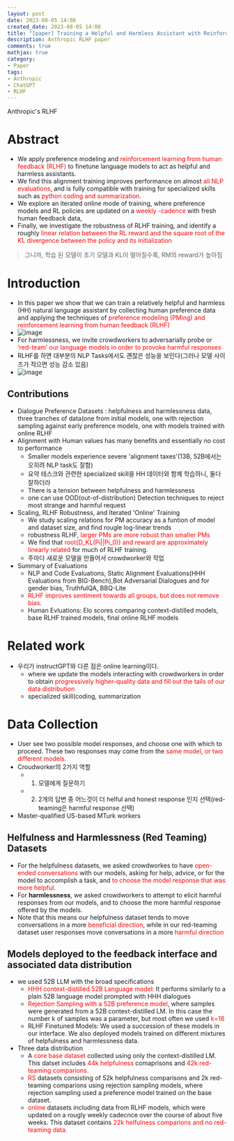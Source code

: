 ```yaml
---
layout: post
date: 2023-08-05 14:08
created_date: 2023-08-05 14:08
title: "[paper] Training a Helpful and Harmless Assistant with Reinforcement Learning from Human Feedback"
description: Anthropic RLHF paper
comments: true
mathjax: true
category:
- Paper
tags:
- Anthropic
- ChatGPT
- RLHF
---
```


Anthropic's RLHF
<!--more-->

<style>
r{color:Red}
o{color:Orange}
g{color:Green}
</style>

# Abstract
- We apply preference modeling and <r>reinforcement learning from human feedback (RLHF)</r> to finetune language models to act as helpful and harmless assistants.
- We find this alignment training improves performance on almost <r>all NLP evaluations</r>, and is fully compatible with training for specialized skills such as <r>python coding and summarization.</r>
- We explore an iterated online mode of training, where preference models and RL policies are updated on a <r>weekly -cadence</r> with fresh human feedback data, 
- Finally, we investigate the robustness of RLHF training, and identify a roughly <r>linear relation between the RL reward and the square root of the KL divergence between the policy and its initialization</r>
> 그니까, 학습 된 모델이 초기 모델과 KL이 멀어질수록, RM의 reward가 높아짐

# Introduction
- In this paper we show that we can train a relatively helpful and harmless (HH) natural language assistant by collecting human preference data and applying the techniques of <r>preference modeling (PMing) and reinforcement learning from human feedback (RLHF)</r>
- ![image](https://github.com/oglee815/oglee815.github.io/assets/18374514/b22e6aca-69f4-4b18-89f8-41fb0b9574d0)
- For harmlessness, we invite crowdworkers to adversarially probe or <r>‘red-team’ our language models in order to provoke harmful responses</r>
- RLHF를 하면 대부분의 NLP Tasks에서도 괜찮은 성능을 보인다(그러나 모델 사이즈가 작으면 성능 감소 있음)
- ![image](https://github.com/oglee815/oglee815.github.io/assets/18374514/01e70b3a-79b4-4646-9495-f55a8f4ef1ec)

## Contributions
- Dialogue Preference Datasets : helpfulness and harmlessness data, three tranches of data(one from initial models, one with rejection sampling against early preference models, one with models trained with online RLHF
- Alignment with Human values has many benefits and essentially no cost to performance
  - Smaller models experience severe 'alignment taxes'(13B, 52B에서는 오히려 NLP task도 잘함)
  - 요약 테스크와 관련한 specialized skill을 HH 데이터와 함께 학습하니, 둘다 잘하더라
  - There is a tension between helpfulness and harmlessness
  - one can use OOD(out-of-distribution) Detection techniques to reject most strange and harmful request
- Scaling, RLHF Robustness, and Iterated 'Online' Training
  - We study scaling relations for PM accuracy as a funtion of model and dataset size, and find rougle log-linear trends
  - robustness RLHF, <r>larger PMs are more robust than smaller PMs</r>
  - We find that <r>root(D_KL(Pi||Pi_0)) and reward are approximately linearly related</r> for much of RLHF training.
  - 주마다 새로운 모델을 만들어서 crowdworker와 작업
- Summary of Evaluations
  - NLP and Code Evaluations, Static Alignment Evaluations(HHH Evaluations from BIG-Bench),Bot Adversarial Dialogues and for gender bias, TruthfulQA, BBQ-Lite
  - <r>RLHF improves sentiment towards all groups, but does not remove bias</r>.
  - Human Evluations: Elo scores comparing context-distilled models, base RLHF trained models, final online RLHF models

# Related work
- 우리가 instructGPT와 다른 점은 online learning이다.
  - where we update the models interacting with crowdworkers in order to obtain <r>progressively higher-quality data and fill out the tails of our data distribution</r>
  - specialized skill(coding, summarization

# Data Collection
- User see two possible model responses, and choose one with which to proceed. These two responses may come from the <r>same model, or two different models</r>.
- Croudworker의 2가지 역할
  - 1) 모델에게 질문하기
  - 2) 2개의 답변 중 어느것이 더 helful and honest response 인지 선택(red-teaming은 harmful response 선택)
- Master-qualified US-based MTurk workers

## Helfulness and Harmlessness (Red Teaming) Datasets
- For the <stong>helpfulness</strong> datasets, we asked crowdworkes to have <r>open-ended conversations</r> with our models, asking for help, advice, or for the model to accomplish a task, and <r>to choose the model response that was more helpful.</r>
- For <strong>harmlessness</strong>, we asked crowdworkers to attempt to elicit harmful responses from our models, and to choose the more harmful response offered by the models.
- Note that this means our helpfulness dataset tends to move conversations in a more <r>beneficial direction</r>, while in our red-teaming dataset user responses move conversations in a more <r>harmful direction</r>

## Models deployed to the feedback interface and associated data distribution
- we used 52B LLM with the broad specifications
  - <r>HHH context-distilled 52B Language model</r>: It performs similarly to a plain 52B language model prompted with HHH dialogues
  - <r>Rejection Sampling with a 52B preference model</r>, where samples were generated from a 52B context-distilled LM. In this case the number k of samples was a parameter, but most often we used <r>k=16</r>
  - RLHF Finetuned Models: We used a succession of these models in our interface. We also deployed models trained on different mixtures of helpfulness and harmlessness data.
- Three data distribution
  - A <r>core base dataset</r> collected using only the context-distilled LM. This datset includes <r>44k helpfulness</r> comaprisons and <r>42k red-teaming comparions.</r>
  - <r>RS</r> datasets consisting of 52k helpfulness comparisons and 2k red-teaming comparions using rejection sampling models, where rejection sampling  used a preference model trained on the base dataset.
  - <r>online</r> datasets including data from RLHF models, which were updated on a rougly weekly cadecnce over the course of about five weeks. This dataset contains <r>22k helfulness comparions and no red-teaming data.</r>

